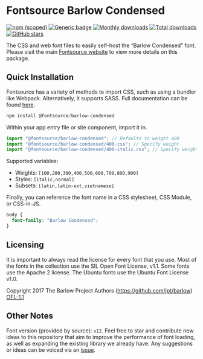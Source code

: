 # Fontsource Barlow Condensed

[![npm (scoped)](https://img.shields.io/npm/v/@fontsource/barlow-condensed?color=brightgreen)](https://www.npmjs.com/package/@fontsource/barlow-condensed) [![Generic badge](https://img.shields.io/badge/fontsource-passing-brightgreen)](https://github.com/fontsource/fontsource) [![Monthly downloads](https://badgen.net/npm/dm/@fontsource/barlow-condensed)](https://github.com/fontsource/fontsource) [![Total downloads](https://badgen.net/npm/dt/@fontsource/barlow-condensed)](https://github.com/fontsource/fontsource) [![GitHub stars](https://img.shields.io/github/stars/fontsource/fontsource.svg?style=social&label=Star)](https://github.com/fontsource/fontsource/stargazers)

The CSS and web font files to easily self-host the “Barlow Condensed” font. Please visit the main [Fontsource website](https://fontsource.org/fonts/barlow-condensed) to view more details on this package.

## Quick Installation

Fontsource has a variety of methods to import CSS, such as using a bundler like Webpack. Alternatively, it supports SASS. Full documentation can be found [here](https://fontsource.org/docs/getting-started/introduction).

```javascript
npm install @fontsource/barlow-condensed
```

Within your app entry file or site component, import it in.

```javascript
import "@fontsource/barlow-condensed"; // Defaults to weight 400
import "@fontsource/barlow-condensed/400.css"; // Specify weight
import "@fontsource/barlow-condensed/400-italic.css"; // Specify weight and style

```

Supported variables:
- Weights: `[100,200,300,400,500,600,700,800,900]`
- Styles: `[italic,normal]`
- Subsets: `[latin,latin-ext,vietnamese]`

Finally, you can reference the font name in a CSS stylesheet, CSS Module, or CSS-in-JS.

```css
body {
  font-family: "Barlow Condensed";
}
```

## Licensing
It is important to always read the license for every font that you use.
Most of the fonts in the collection use the SIL Open Font License, v1.1. Some fonts use the Apache 2 license. The Ubuntu fonts use the Ubuntu Font License v1.0.

Copyright 2017 The Barlow Project Authors (https://github.com/jpt/barlow)
[OFL-1.1](http://scripts.sil.org/OFL)

## Other Notes
Font version (provided by source): `v12`.
Feel free to star and contribute new ideas to this repository that aim to improve the performance of font loading, as well as expanding the existing library we already have. Any suggestions or ideas can be voiced via an [issue](https://github.com/fontsource/fontsource/issues).